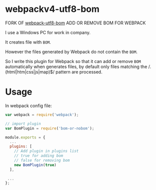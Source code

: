 # webpackv4-utf8-bom

FORK OF [webpack-utf8-bom](https://github.com/cqqccqc/webpack-utf8-bom)
ADD OR REMOVE BOM FOR WEBPACK

I use a Windows PC for work in company. 

It creates file with `BOM`.

However the files generated by Webpack do not contain the `BOM`.

So I write this plugin for Webpack so that it can add or remove `BOM` automatically when generates files, by default only files matching the /\.(html|htm|css|js|map)$/ pattern are processed. 

# Usage

In webpack config file:

```javascript
var webpack = require('webpack');

// import plugin
var BomPlugin = require('bom-or-nobom');

module.exports = {
  ...
  plugins: [
    // Add plugin in plugins list
    // true for adding bom
    // false for removing bom
    new BomPlugin(true)
  ],

 ...
};
```
